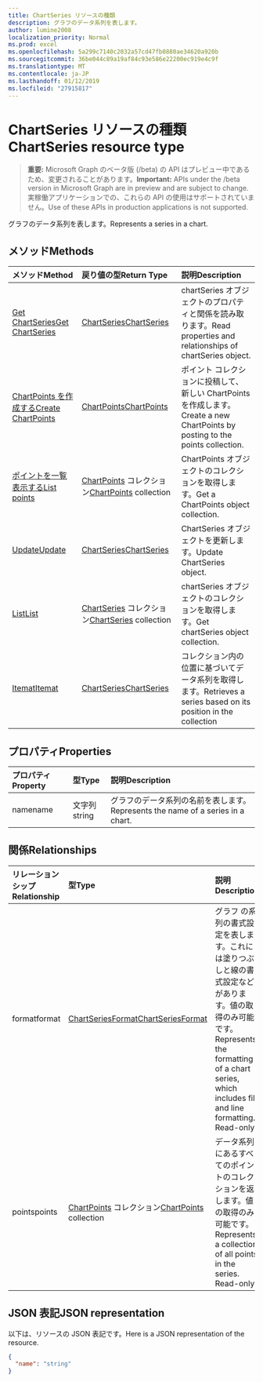 ```yaml
---
title: ChartSeries リソースの種類
description: グラフのデータ系列を表します。
author: lumine2008
localization_priority: Normal
ms.prod: excel
ms.openlocfilehash: 5a299c7140c2032a57cd47fb0880ae34620a920b
ms.sourcegitcommit: 36be044c89a19af84c93e586e22200ec919e4c9f
ms.translationtype: MT
ms.contentlocale: ja-JP
ms.lasthandoff: 01/12/2019
ms.locfileid: "27915817"
---
```

# <a name="chartseries-resource-type"></a><span data-ttu-id="79262-103">ChartSeries リソースの種類</span><span class="sxs-lookup"><span data-stu-id="79262-103">ChartSeries resource type</span></span>

> <span data-ttu-id="79262-104">**重要:** Microsoft Graph のベータ版 (/beta) の API はプレビュー中であるため、変更されることがあります。</span><span class="sxs-lookup"><span data-stu-id="79262-104">**Important:** APIs under the /beta version in Microsoft Graph are in preview and are subject to change.</span></span> <span data-ttu-id="79262-105">実稼働アプリケーションでの、これらの API の使用はサポートされていません。</span><span class="sxs-lookup"><span data-stu-id="79262-105">Use of these APIs in production applications is not supported.</span></span>

<span data-ttu-id="79262-106">グラフのデータ系列を表します。</span><span class="sxs-lookup"><span data-stu-id="79262-106">Represents a series in a chart.</span></span>


## <a name="methods"></a><span data-ttu-id="79262-107">メソッド</span><span class="sxs-lookup"><span data-stu-id="79262-107">Methods</span></span>

| <span data-ttu-id="79262-108">メソッド</span><span class="sxs-lookup"><span data-stu-id="79262-108">Method</span></span>           | <span data-ttu-id="79262-109">戻り値の型</span><span class="sxs-lookup"><span data-stu-id="79262-109">Return Type</span></span>    |<span data-ttu-id="79262-110">説明</span><span class="sxs-lookup"><span data-stu-id="79262-110">Description</span></span>|
|:---------------|:--------|:----------|
|[<span data-ttu-id="79262-111">Get ChartSeries</span><span class="sxs-lookup"><span data-stu-id="79262-111">Get ChartSeries</span></span>](../api/chartseries-get.md) | [<span data-ttu-id="79262-112">ChartSeries</span><span class="sxs-lookup"><span data-stu-id="79262-112">ChartSeries</span></span>](chartseries.md) |<span data-ttu-id="79262-113">chartSeries オブジェクトのプロパティと関係を読み取ります。</span><span class="sxs-lookup"><span data-stu-id="79262-113">Read properties and relationships of chartSeries object.</span></span>|
|[<span data-ttu-id="79262-114">ChartPoints を作成する</span><span class="sxs-lookup"><span data-stu-id="79262-114">Create ChartPoints</span></span>](../api/chartseries-post-points.md) |[<span data-ttu-id="79262-115">ChartPoints</span><span class="sxs-lookup"><span data-stu-id="79262-115">ChartPoints</span></span>](chartpoint.md)| <span data-ttu-id="79262-116">ポイント コレクションに投稿して、新しい ChartPoints を作成します。</span><span class="sxs-lookup"><span data-stu-id="79262-116">Create a new ChartPoints by posting to the points collection.</span></span>|
|[<span data-ttu-id="79262-117">ポイントを一覧表示する</span><span class="sxs-lookup"><span data-stu-id="79262-117">List points</span></span>](../api/chartseries-list-points.md) |<span data-ttu-id="79262-118">[ChartPoints](chartpoint.md) コレクション</span><span class="sxs-lookup"><span data-stu-id="79262-118">[ChartPoints](chartpoint.md) collection</span></span>| <span data-ttu-id="79262-119">ChartPoints オブジェクトのコレクションを取得します。</span><span class="sxs-lookup"><span data-stu-id="79262-119">Get a ChartPoints object collection.</span></span>|
|[<span data-ttu-id="79262-120">Update</span><span class="sxs-lookup"><span data-stu-id="79262-120">Update</span></span>](../api/chartseries-update.md) | [<span data-ttu-id="79262-121">ChartSeries</span><span class="sxs-lookup"><span data-stu-id="79262-121">ChartSeries</span></span>](chartseries.md) |<span data-ttu-id="79262-122">ChartSeries オブジェクトを更新します。</span><span class="sxs-lookup"><span data-stu-id="79262-122">Update ChartSeries object.</span></span> |
|[<span data-ttu-id="79262-123">List</span><span class="sxs-lookup"><span data-stu-id="79262-123">List</span></span>](../api/chartseries-list.md) | <span data-ttu-id="79262-124">[ChartSeries](chartseries.md) コレクション</span><span class="sxs-lookup"><span data-stu-id="79262-124">[ChartSeries](chartseries.md) collection</span></span> |<span data-ttu-id="79262-125">chartSeries オブジェクトのコレクションを取得します。</span><span class="sxs-lookup"><span data-stu-id="79262-125">Get chartSeries object collection.</span></span> |
|[<span data-ttu-id="79262-126">Itemat</span><span class="sxs-lookup"><span data-stu-id="79262-126">Itemat</span></span>](../api/chartseriescollection-itemat.md)|[<span data-ttu-id="79262-127">ChartSeries</span><span class="sxs-lookup"><span data-stu-id="79262-127">ChartSeries</span></span>](chartseries.md)|<span data-ttu-id="79262-128">コレクション内の位置に基づいてデータ系列を取得します。</span><span class="sxs-lookup"><span data-stu-id="79262-128">Retrieves a series based on its position in the collection</span></span>|

## <a name="properties"></a><span data-ttu-id="79262-129">プロパティ</span><span class="sxs-lookup"><span data-stu-id="79262-129">Properties</span></span>
| <span data-ttu-id="79262-130">プロパティ</span><span class="sxs-lookup"><span data-stu-id="79262-130">Property</span></span>     | <span data-ttu-id="79262-131">型</span><span class="sxs-lookup"><span data-stu-id="79262-131">Type</span></span>   |<span data-ttu-id="79262-132">説明</span><span class="sxs-lookup"><span data-stu-id="79262-132">Description</span></span>|
|:---------------|:--------|:----------|
|<span data-ttu-id="79262-133">name</span><span class="sxs-lookup"><span data-stu-id="79262-133">name</span></span>|<span data-ttu-id="79262-134">文字列</span><span class="sxs-lookup"><span data-stu-id="79262-134">string</span></span>|<span data-ttu-id="79262-135">グラフのデータ系列の名前を表します。</span><span class="sxs-lookup"><span data-stu-id="79262-135">Represents the name of a series in a chart.</span></span>|

## <a name="relationships"></a><span data-ttu-id="79262-136">関係</span><span class="sxs-lookup"><span data-stu-id="79262-136">Relationships</span></span>
| <span data-ttu-id="79262-137">リレーションシップ</span><span class="sxs-lookup"><span data-stu-id="79262-137">Relationship</span></span> | <span data-ttu-id="79262-138">型</span><span class="sxs-lookup"><span data-stu-id="79262-138">Type</span></span>   |<span data-ttu-id="79262-139">説明</span><span class="sxs-lookup"><span data-stu-id="79262-139">Description</span></span>|
|:---------------|:--------|:----------|
|<span data-ttu-id="79262-140">format</span><span class="sxs-lookup"><span data-stu-id="79262-140">format</span></span>|[<span data-ttu-id="79262-141">ChartSeriesFormat</span><span class="sxs-lookup"><span data-stu-id="79262-141">ChartSeriesFormat</span></span>](chartseriesformat.md)|<span data-ttu-id="79262-p102">グラフ の系列の書式設定を表します。これには塗りつぶしと線の書式設定などがあります。値の取得のみ可能です。</span><span class="sxs-lookup"><span data-stu-id="79262-p102">Represents the formatting of a chart series, which includes fill and line formatting. Read-only.</span></span>|
|<span data-ttu-id="79262-144">points</span><span class="sxs-lookup"><span data-stu-id="79262-144">points</span></span>|<span data-ttu-id="79262-145">[ChartPoints](chartpoint.md) コレクション</span><span class="sxs-lookup"><span data-stu-id="79262-145">[ChartPoints](chartpoint.md) collection</span></span>|<span data-ttu-id="79262-p103">データ系列にあるすべてのポイントのコレクションを返します。値の取得のみ可能です。</span><span class="sxs-lookup"><span data-stu-id="79262-p103">Represents a collection of all points in the series. Read-only.</span></span>|

## <a name="json-representation"></a><span data-ttu-id="79262-148">JSON 表記</span><span class="sxs-lookup"><span data-stu-id="79262-148">JSON representation</span></span>

<span data-ttu-id="79262-149">以下は、リソースの JSON 表記です。</span><span class="sxs-lookup"><span data-stu-id="79262-149">Here is a JSON representation of the resource.</span></span>

<!-- {
  "blockType": "resource",
  "optionalProperties": [

  ],
  "@odata.type": "microsoft.graph.chartSeries"
}-->

```json
{
  "name": "string"
}

```

<!-- uuid: 8fcb5dbc-d5aa-4681-8e31-b001d5168d79
2015-10-25 14:57:30 UTC -->
<!-- {
  "type": "#page.annotation",
  "description": "ChartSeries resource",
  "keywords": "",
  "section": "documentation",
  "tocPath": ""
}-->
